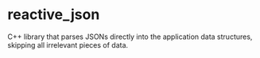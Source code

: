 # reactive_json
C++ library that parses JSONs directly into the application data structures, skipping all irrelevant pieces of data.
